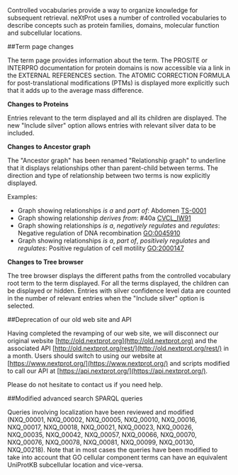 Controlled vocabularies provide a way to organize knowledge for subsequent retrieval. neXtProt uses a number of controlled vocabularies to describe concepts such as protein families, domains, molecular function and subcellular locations.

##Term page changes

The term page provides information about the term. The PROSITE or INTERPRO documentation for protein domains is now accessible via a link in the EXTERNAL REFERENCES section. The ATOMIC CORRECTION FORMULA for post-translational modifications (PTMs) is displayed more explicitly such that it adds up to the average mass difference.

**Changes to Proteins**

Entries relevant to the term displayed and all its children are displayed. The new "Include silver" option allows entries with relevant silver data to be included.

**Changes to Ancestor graph**

The "Ancestor graph" has been renamed "Relationship graph" to underline that it displays relationships other than parent-child between terms. The direction and type of relationship between two terms is now explicitly displayed.

Examples:
*	Graph showing relationships _is a_ and _part of_: Abdomen [TS-0001](../term/TS-0001/relationship-graph)
*	Graph showing relationship _derives from_: #40a [CVCL_IW91](../term/CVCL_IW91/relationship-graph)
*	Graph showing relationships _is a_, _negatively regulates_ and _regulates_: Negative regulation of DNA recombination [GO:0045910](../term/GO:0045910/relationship-graph)
*	Graph showing relationships _is a_, _part of_, _positively regulates_ and _regulates_: Positive regulation of cell motility [GO:2000147](../term/GO:2000147/relationship-graph)

**Changes to Tree browser**

The tree browser displays the different paths from the controlled vocabulary root term to the term displayed. For all the terms displayed, the children can be displayed or hidden. Entries with silver confidence level data are counted in the number of relevant entries when the "Include silver" option is selected.

##Deprecation of our old web site and API

Having completed the revamping of our web site, we will disconnect our original website [http://old.nextprot.org](http://old.nextprot.org) and the associated API [http://old.nextprot.org/rest/](http://old.nextprot.org/rest/) in a month. Users should switch to using our website at [https://www.nextprot.org/](https://www.nextprot.org/) and scripts modified to call our API at [https://api.nextprot.org/](https://api.nextprot.org/).

Please do not hesitate to contact us if you need help.

##Modified advanced search SPARQL queries

Queries involving localization have been reviewed and modified (NXQ\_00001, NXQ\_00002, NXQ\_00005, NXQ\_00010, NXQ\_00016, NXQ\_00017, NXQ\_00018, NXQ\_00021, NXQ\_00023, NXQ\_00026, NXQ\_00035, NXQ\_00042, NXQ\_00057, NXQ\_00066, NXQ\_00070, NXQ\_00076, NXQ\_00078, NXQ\_00081, NXQ\_00099, NXQ\_00130, NXQ\_00218). Note that in most cases the queries have been modified to take into account that GO cellular component terms can have an equivalent UniProtKB subcellular location and vice-versa.
